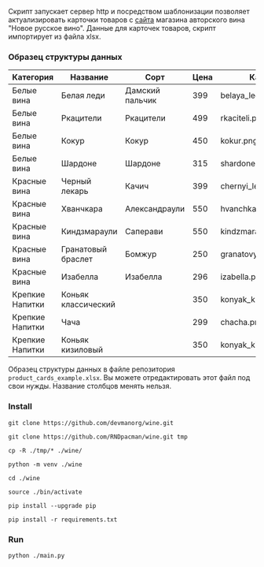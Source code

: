 Скрипт запускает сервер http и посредством шаблонизации позволяет актуализировать карточки товаров с [сайта](https://github.com/devmanorg/wine) магазина авторского вина "Новое русское вино".
Данные для карточек товаров, скрипт импортирует из файла xlsx.

### Образец структуры данных
| **Категория**   | **Название**        | **Сорт**        | **Цена** | **Картинка**              | **Акция**            |
| --------------- | ------------------- | --------------- | -------- | ------------------------- | -------------------- |
| Белые вина      | Белая леди          | Дамский пальчик | 399      | belaya\_ledi.png          | Выгодное предложение |
| Белые вина      | Ркацители           | Ркацители       | 499      | rkaciteli.png             |                      |
| Белые вина      | Кокур               | Кокур           | 450      | kokur.png                 |                      |
| Белые вина      | Шардоне             | Шардоне         | 315      | shardone.png              |                      |
| Красные вина    | Черный лекарь       | Качич           | 399      | chernyi\_lekar.png        |                      |
| Красные вина    | Хванчкара           | Александраули   | 550      | hvanchkara.png            |                      |
| Красные вина    | Киндзмараули        | Саперави        | 550      | kindzmarauli.png          |                      |
| Красные вина    | Гранатовый браслет  | Бомжур          | 250      | granatovyi\_braslet.png   | Дешман               |
| Красные вина    | Изабелла            | Изабелла        | 296      | izabella.png              | Акция                |
| Крепкие Напитки | Коньяк классический |                 | 350      | konyak\_klassicheskyi.png |                      |
| Крепкие Напитки | Чача                |                 | 299      | chacha.png                | Выгодное предложение |
| Крепкие Напитки | Коньяк кизиловый    |                 | 350      | konyak\_kizilovyi.png     |                      |

Образец структуры данных в файле репозитория `product_cards_example.xlsx`. Вы можете отредактировать этот файл под свои нужды. Название столбцов менять нельзя.


### Install

```
git clone https://github.com/devmanorg/wine.git
```

```
git clone https://github.com/RNDpacman/wine.git tmp
```

```
cp -R ./tmp/* ./wine/
```

```
python -m venv ./wine
```

```
cd ./wine
```

```
source ./bin/activate
```

```
pip install --upgrade pip
```

```
pip install -r requirements.txt
```

### Run

```
python ./main.py
```
